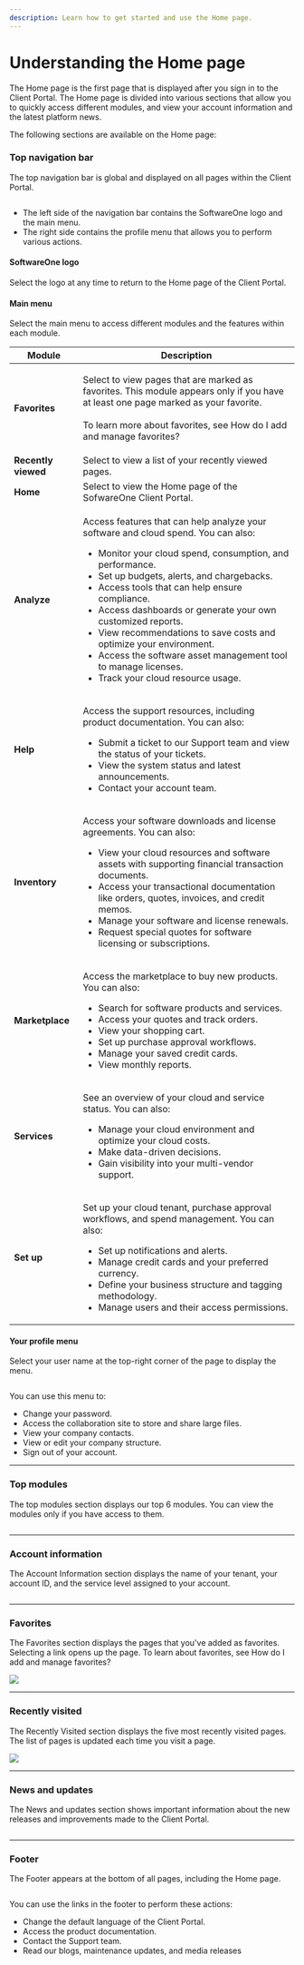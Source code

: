 ```yaml
---
description: Learn how to get started and use the Home page.
---
```


# Understanding the Home page

The Home page is the first page that is displayed after you sign in to the Client Portal. The Home page is divided into various sections that allow you to quickly access different modules, and view your account information and the latest platform news.&#x20;

The following sections are available on the Home page:

### Top navigation bar

The top navigation bar is global and displayed on all pages within the Client Portal.

<div align="left">

<figure><img src="../.gitbook/assets/image (40).png" alt=""><figcaption></figcaption></figure>

</div>

* The left side of the navigation bar contains the SoftwareOne logo and the main menu.
* The right side contains the profile menu that allows you to perform various actions.

#### SoftwareOne logo

Select the logo at any time to return to the Home page of the Client Portal.

#### Main menu

Select the main menu to access different modules and the features within each module.

| Module              | Description                                                                                                                                                                                                                                                                                                                                                                                                                                                                                                                           |
| ------------------- | ------------------------------------------------------------------------------------------------------------------------------------------------------------------------------------------------------------------------------------------------------------------------------------------------------------------------------------------------------------------------------------------------------------------------------------------------------------------------------------------------------------------------------------- |
| **Favorites**       | <p>Select to view pages that are marked as favorites. This module appears only if you have at least one page marked as your favorite.<br><br>To learn more about favorites, see How do I add and manage favorites?</p>                                                                                                                                                                                                                                                                                                                |
| **Recently viewed** | Select to view a list of your recently viewed pages.                                                                                                                                                                                                                                                                                                                                                                                                                                                                                  |
| **Home**            | Select to view the Home page of the SofwareOne Client Portal.                                                                                                                                                                                                                                                                                                                                                                                                                                                                         |
| **Analyze**         | <p>Access features that can help analyze your software and cloud spend. You can also:</p><ul><li>Monitor your cloud spend, consumption, and performance.</li><li>Set up budgets, alerts, and chargebacks.</li><li>Access tools that can help ensure compliance.</li><li>Access dashboards or generate your own customized reports.</li><li>View recommendations to save costs and optimize your environment.</li><li>Access the software asset management tool to manage licenses.</li><li>Track your cloud resource usage.</li></ul> |
| **Help**            | <p>Access the support resources, including product documentation. You can also:</p><ul><li>Submit a ticket to our Support team and view the status of your tickets.</li><li>View the system status and latest announcements.</li><li>Contact your account team.</li></ul>                                                                                                                                                                                                                                                             |
| **Inventory**       | <p>Access your software downloads and license agreements. You can also:</p><ul><li>View your cloud resources and software assets with supporting financial transaction documents. </li><li>Access your transactional documentation like orders, quotes, invoices, and credit memos.</li><li>Manage your software and license renewals.</li><li>Request special quotes for software licensing or subscriptions.</li></ul>                                                                                                              |
| **Marketplace**     | <p>Access the marketplace to buy new products. You can also:</p><ul><li>Search for software products and services.</li><li>Access your quotes and track orders.</li><li>View your shopping cart.</li><li>Set up purchase approval workflows.</li><li>Manage your saved credit cards.</li><li>View monthly reports.</li></ul>                                                                                                                                                                                                          |
| **Services**        | <p>See an overview of your cloud and service status. You can also:</p><ul><li>Manage your cloud environment and optimize your cloud costs.</li><li>Make data-driven decisions.</li><li>Gain visibility into your multi-vendor support.</li></ul>                                                                                                                                                                                                                                                                                      |
| **Set up**          | <p>Set up your cloud tenant, purchase approval workflows, and spend management. You can also:</p><ul><li>Set up notifications and alerts.</li><li>Manage credit cards and your preferred currency.</li><li>Define your business structure and tagging methodology.</li><li>Manage users and their access permissions.</li></ul>                                                                                                                                                                                                       |

#### Your profile menu

Select your user name at the top-right corner of the page to display the menu.&#x20;

<div align="left">

<figure><img src="../.gitbook/assets/image (39).png" alt=""><figcaption></figcaption></figure>

</div>

You can use this menu to:

* Change your password.
* Access the collaboration site to store and share large files.
* View your company contacts.
* View or edit your company structure.&#x20;
* Sign out of your account.

***

### Top modules

The top modules section displays our top 6 modules. You can view the modules only if you have access to them.

<div align="left">

<figure><img src="../.gitbook/assets/image (38).png" alt=""><figcaption></figcaption></figure>

</div>

***

### Account information <a href="#account-information" id="account-information"></a>

The Account Information section displays the name of your tenant, your account ID, and the service level assigned to your account.

<div align="left">

<figure><img src="../.gitbook/assets/image (37).png" alt=""><figcaption></figcaption></figure>

</div>

***

### Favorites

The Favorites section displays the pages that you've added as favorites. Selecting a link opens up the page. To learn about favorites, see How do I add and manage favorites?

![](<../.gitbook/assets/image (36).png>)

***

### Recently visited <a href="#recently-visited" id="recently-visited"></a>

The Recently Visited section displays the five most recently visited pages. The list of pages is updated each time you visit a page.

![](<../.gitbook/assets/image (35).png>)

***

### News and updates <a href="#news-and-updates" id="news-and-updates"></a>

The News and updates section shows important information about the new releases and improvements made to the Client Portal.

<figure><img src="../.gitbook/assets/image (34).png" alt=""><figcaption></figcaption></figure>

***

### Footer

The Footer appears at the bottom of all pages, including the Home page.

<figure><img src="../.gitbook/assets/image (33).png" alt=""><figcaption></figcaption></figure>

You can use the links in the footer to perform these actions:

* Change the default language of the Client Portal.
* Access the product documentation.
* Contact the Support team.
* Read our blogs, maintenance updates, and media releases

